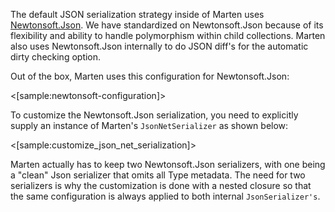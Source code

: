 <!--Title: Serializing with Newtonsoft.Json-->

The default JSON serialization strategy inside of Marten uses [Newtonsoft.Json](http://www.newtonsoft.com/json). We have standardized on Newtonsoft.Json
because of its flexibility and ability to handle polymorphism within child collections. Marten also uses Newtonsoft.Json internally to do JSON diff's for 
the automatic dirty checking option.

Out of the box, Marten uses this configuration for Newtonsoft.Json:

<[sample:newtonsoft-configuration]>

To customize the Newtonsoft.Json serialization, you need to explicitly supply an instance of Marten's `JsonNetSerializer` as shown below:

<[sample:customize_json_net_serialization]>

<div class="alert alert-info">
Marten actually has to keep two Newtonsoft.Json serializers, with one being a "clean" Json serializer that omits all Type metadata. The need for two serializers is why
the customization is done with a nested closure so that the same configuration is always applied to both internal <code>JsonSerializer's</code>.
</div>

